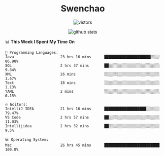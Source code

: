 <h1 align="center">Swenchao</h3>

<p align="center">
  <img src="https://visitor-badge.glitch.me/badge?page_id=Swenchao" alt="vistors" />
</p>

<p align="center">
  <img src="https://github-readme-stats.vercel.app/api?username=Swenchao&count_private=true&show_icons=true&theme=vue-dark&hide_title=true" alt="github stats" />
</p>

<!--START_SECTION:waka-->
📊 **This Week I Spent My Time On** 

```text
💬 Programming Languages: 
Java                     23 hrs 16 mins      █████████████████████░░░░   86.98% 
SQL                      2 hrs 37 mins       ██░░░░░░░░░░░░░░░░░░░░░░░   9.84% 
XML                      26 mins             ░░░░░░░░░░░░░░░░░░░░░░░░░   1.67% 
Text                     18 mins             ░░░░░░░░░░░░░░░░░░░░░░░░░   1.13% 
YAML                     2 mins              ░░░░░░░░░░░░░░░░░░░░░░░░░   0.15%

🔥 Editors: 
IntelliJ IDEA            21 hrs 16 mins      ███████████████████░░░░░░   79.47% 
VS Code                  2 hrs 57 mins       ██░░░░░░░░░░░░░░░░░░░░░░░   11.03% 
Intellijidea             2 hrs 32 mins       ██░░░░░░░░░░░░░░░░░░░░░░░   9.5%

💻 Operating System: 
Mac                      26 hrs 45 mins      █████████████████████████   100.0%

```


<!--END_SECTION:waka-->
